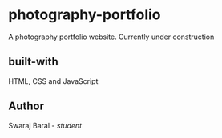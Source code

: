 # photography-portfolio
A photography portfolio website. Currently under construction
## built-with
HTML, CSS and JavaScript
## Author
Swaraj Baral - *student*
